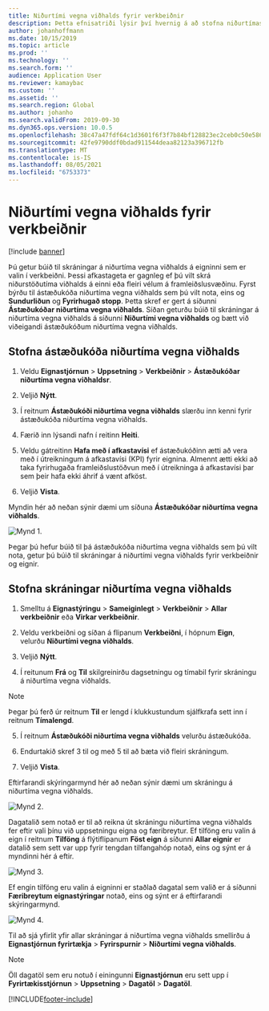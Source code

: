 ```yaml
---
title: Niðurtími vegna viðhalds fyrir verkbeiðnir
description: Þetta efnisatriði lýsir því hvernig á að stofna niðurtímaskráningar vegna viðhalds á eigninni sem er valin í verkbeiðni.
author: johanhoffmann
ms.date: 10/15/2019
ms.topic: article
ms.prod: ''
ms.technology: ''
ms.search.form: ''
audience: Application User
ms.reviewer: kamaybac
ms.custom: ''
ms.assetid: ''
ms.search.region: Global
ms.author: johanho
ms.search.validFrom: 2019-09-30
ms.dyn365.ops.version: 10.0.5
ms.openlocfilehash: 38c47a47fdf64c1d3601f6f3f7b84bf128823ec2ceb0c50e586822f6bdb97906
ms.sourcegitcommit: 42fe9790ddf0bdad911544deaa82123a396712fb
ms.translationtype: MT
ms.contentlocale: is-IS
ms.lasthandoff: 08/05/2021
ms.locfileid: "6753373"
---
```

# <a name="maintenance-downtime-for-work-orders"></a>Niðurtími vegna viðhalds fyrir verkbeiðnir

[!include [banner](../../includes/banner.md)]


Þú getur búið til skráningar á niðurtíma vegna viðhalds á eigninni sem er valin í verkbeiðni. Þessi afkastageta er gagnleg ef þú vilt skrá niðurstöðutíma viðhalds á einni eða fleiri vélum á framleiðslusvæðinu. Fyrst býrðu til ástæðukóða niðurtíma vegna viðhalds sem þú vilt nota, eins og **Sundurliðun** og **Fyrirhugað stopp**. Þetta skref er gert á síðunni **Ástæðukóðar niðurtíma vegna viðhalds**. Síðan geturðu búið til skráningar á niðurtíma vegna viðhalds á síðunni **Niðurtími vegna viðhalds** og bætt við viðeigandi ástæðukóðum niðurtíma vegna viðhalds.

## <a name="create-maintenance-downtime-reason-codes"></a>Stofna ástæðukóða niðurtíma vegna viðhalds

1. Veldu **Eignastjórnun** > **Uppsetning** > **Verkbeiðnir** > **Ástæðukóðar niðurtíma vegna viðhaldsr**.

2. Veljið **Nýtt**.

3. Í reitnum **Ástæðukóði niðurtíma vegna viðhalds** slærðu inn kenni fyrir ástæðukóða niðurtíma vegna viðhalds.

4. Færið inn lýsandi nafn í reitinn **Heiti**.

5. Veldu gátreitinn **Hafa með í afkastavísi** ef ástæðukóðinn ætti að vera með í útreikningum á afkastavísi (KPI) fyrir eignina. Almennt ætti ekki að taka fyrirhugaða framleiðslustöðvun með í útreikninga á afkastavísi þar sem þeir hafa ekki áhrif á vænt afköst.

6. Veljið **Vista**.

Myndin hér að neðan sýnir dæmi um síðuna **Ástæðukóðar niðurtíma vegna viðhalds**.

![Mynd 1.](media/15-work-orders.png)

Þegar þú hefur búið til þá ástæðukóða niðurtíma vegna viðhalds sem þú vilt nota, getur þú búið til skráningar á niðurtími vegna viðhalds fyrir verkbeiðnir og eignir.


## <a name="create-maintenance-downtime-registrations"></a>Stofna skráningar niðurtíma vegna viðhalds

1. Smelltu á **Eignastýringu** > **Sameiginlegt** > **Verkbeiðnir** > **Allar verkbeiðnir** eða **Virkar verkbeiðnir**.

2. Veldu verkbeiðni og síðan á flipanum **Verkbeiðni**, í hópnum **Eign**, velurðu **Niðurtími vegna viðhalds**.

3. Veljið **Nýtt**.

4. Í reitunum **Frá** og **Til** skilgreinirðu dagsetningu og tímabil fyrir skráningu á niðurtíma vegna viðhalds.

>[!NOTE]
>Þegar þú ferð úr reitnum **Til** er lengd í klukkustundum sjálfkrafa sett inn í reitnum **Tímalengd**.

5. Í reitnum **Ástæðukóði niðurtíma vegna viðhalds** velurðu ástæðukóða.

6. Endurtakið skref 3 til og með 5 til að bæta við fleiri skráningum.

7. Veljið **Vista**.

Eftirfarandi skýringarmynd hér að neðan sýnir dæmi um skráningu á niðurtíma vegna viðhalds.

![Mynd 2.](media/16-work-orders.png)

Dagatalið sem notað er til að reikna út skráningu niðurtíma vegna viðhalds fer eftir vali þínu við uppsetningu eigna og færibreytur. Ef tilföng eru valin á eign í reitnum **Tilföng** á flýtiflipanum **Föst eign** á síðunni **Allar eignir** er datalið sem sett var upp fyrir tengdan tilfangahóp notað, eins og sýnt er á myndinni hér á eftir.

![Mynd 3.](media/17-work-orders.png)

Ef engin tilföng eru valin á eigninni er staðlað dagatal sem valið er á síðunni **Færibreytum eignastýringar** notað, eins og sýnt er á eftirfarandi skýringarmynd.

![Mynd 4.](media/18-work-orders.png)

Til að sjá yfirlit yfir allar skráningar á niðurtíma vegna viðhalds smellirðu á **Eignastjórnun fyrirtækja** > **Fyrirspurnir** > **Niðurtími vegna viðhalds**.

>[!NOTE]
>Öll dagatöl sem eru notuð í einingunni **Eignastjórnun** eru sett upp í **Fyrirtækisstjórnun** > **Uppsetning** > **Dagatöl** > **Dagatöl**.



[!INCLUDE[footer-include](../../../includes/footer-banner.md)]